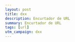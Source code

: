 ```yaml
---
layout: post
title: dxx
description: Encurtador de URL
summary: Encurtador de URL
tags: [url]
utm_campaign: dxx
---
```

